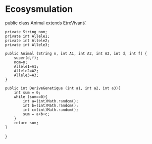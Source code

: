 # Ecosysmulation
public class Animal extends EtreVivant{
	
    private String nom;
    private int Allele1;
    private int Allele2;
    private int Allele3;
    
	public Animal (String n, int A1, int A2, int A3, int d, int f) {
		super(d,f);
        nom=n;
        Allele1=A1;
        Allele2=A2;
        Allele3=A3;
	}
    
    public int DeriveGenetique (int a1, int a2, int a3){
        int sum = 0;
        while (sum==0){
            int a=(int)Math.random();
            int b=(int)Math.random();
            int c=(int)Math.random();
            sum = a+b+c;
        }
        return sum;
    }
}

